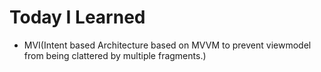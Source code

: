 # Today I Learned

* MVI(Intent based Architecture based on MVVM to prevent viewmodel from being clattered by multiple fragments.)
